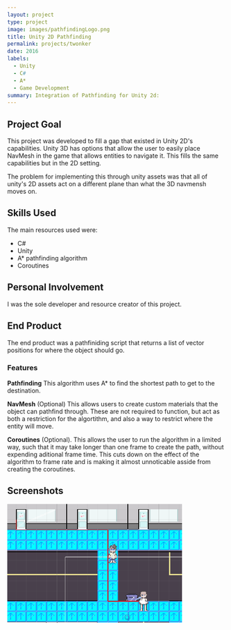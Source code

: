 ```yaml
---
layout: project
type: project
image: images/pathfindingLogo.png
title: Unity 2D Pathfinding
permalink: projects/twonker
date: 2016
labels:
  - Unity
  - C#
  - A*
  - Game Development
summary: Integration of Pathfinding for Unity 2d:
---
```


## Project Goal
This project was developed to fill a gap that existed in Unity 2D's capabilities. Unity 3D has options that allow the user to easily place NavMesh in the game that allows entities to navigate it. This fills the same capabilities but in the 2D setting.

The problem for implementing this through unity assets was that all of unity's 2D assets act on a different plane than what the 3D navmensh moves on.

## Skills Used
  The main resources used were:
  * C#
  * Unity
  * A* pathfinding algorithm
  * Coroutines
  
## Personal Involvement
I was the sole developer and resource creator of this project.
  
## End Product
  The end product was a pathfiniding script that returns a list of vector positions for where the object should go.
 
 <h3> Features </h3>
  
  **Pathfinding** This algorithm uses A* to find the shortest path to get to the destination. 
  
  **NavMesh** (Optional) This allows users to create custom materials that the object can pathfind through. These are not required to function, but act as both a restriction for the algortithm, and also a way to restrict where the entity will move. 

  **Coroutines** (Optional). This allows the user to run the algorithm in a limited way, such that it may take longer than one frame to create the path, without expending aditional frame time. This cuts down on the effect of the algorithm to frame rate and is making it almost unnoticable asside from creating the coroutines.


## Screenshots
<img class="ui large rounded image center floated" src="../images/PathfindingExample1.png">


